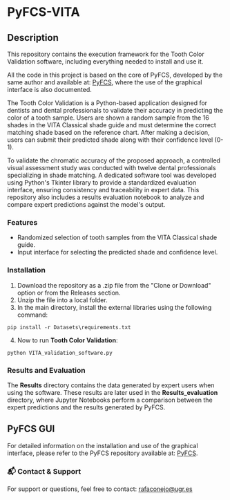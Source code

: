 # PyFCS-VITA

## Description
This repository contains the execution framework for the Tooth Color Validation software, including everything needed to install and use it.

All the code in this project is based on the core of PyFCS, developed by the same author and available at: [PyFCS]([PyFCS](https://github.com/RafaelConejo/PyFCS)), where the use of the graphical interface is also documented.

The Tooth Color Validation is a Python-based application designed for dentists and dental professionals to validate their accuracy in predicting the color of a tooth sample. Users are shown a random sample from the 16 shades in the VITA Classical shade guide and must determine the correct matching shade based on the reference chart. After making a decision, users can submit their predicted shade along with their confidence level (0-1).

To validate the chromatic accuracy of the proposed approach, a controlled visual assessment study was conducted with twelve dental professionals specializing in shade matching. A dedicated software tool was developed using Python's Tkinter library to provide a standardized evaluation interface, ensuring consistency and traceability in expert data. This repository also includes a results evaluation notebook to analyze and compare expert predictions against the model's output.

### Features
- Randomized selection of tooth samples from the VITA Classical shade guide.
- Input interface for selecting the predicted shade and confidence level.

### Installation

1. Download the repository as a .zip file from the "Clone or Download" option or from the Releases section.
2. Unzip the file into a local folder.
3. In the main directory, install the external libraries using the following command:

```
pip install -r Datasets\requirements.txt
```
4. Now to run **Tooth Color Validation**:
```
python VITA_validation_software.py
```


### Results and Evaluation
The **Results** directory contains the data generated by expert users when using the software. These results are later used in the **Results_evaluation** directory, where Jupyter Notebooks perform a comparison between the expert predictions and the results generated by PyFCS.


## PyFCS GUI
For detailed information on the installation and use of the graphical interface, please refer to the PyFCS repository available at: [PyFCS](https://github.com/RafaelConejo/PyFCS).


### 📬 Contact & Support
For support or questions, feel free to contact: rafaconejo@ugr.es
